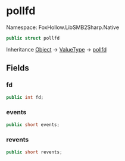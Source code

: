 # pollfd

Namespace: FoxHollow.LibSMB2Sharp.Native



```csharp
public struct pollfd
```

Inheritance [Object](https://docs.microsoft.com/en-us/dotnet/api/system.object) → [ValueType](https://docs.microsoft.com/en-us/dotnet/api/system.valuetype) → [pollfd](./foxhollow.libsmb2sharp.native.pollfd.md)

## Fields

### **fd**



```csharp
public int fd;
```

### **events**



```csharp
public short events;
```

### **revents**



```csharp
public short revents;
```

